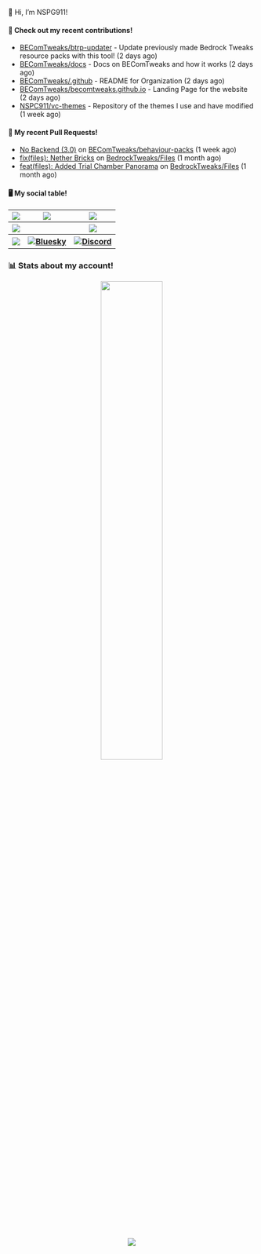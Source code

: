 👋 Hi, I’m NSPG911!

#### 👷 Check out my recent contributions!

- [BEComTweaks/btrp-updater](https://github.com/BEComTweaks/btrp-updater) - Update previously made Bedrock Tweaks resource packs with this tool! (2 days ago)
- [BEComTweaks/docs](https://github.com/BEComTweaks/docs) - Docs on BEComTweaks and how it works (2 days ago)
- [BEComTweaks/.github](https://github.com/BEComTweaks/.github) - README for Organization (2 days ago)
- [BEComTweaks/becomtweaks.github.io](https://github.com/BEComTweaks/becomtweaks.github.io) - Landing Page for the website (2 days ago)
- [NSPC911/vc-themes](https://github.com/NSPC911/vc-themes) - Repository of the themes I use and have modified (1 week ago)

#### 🔨 My recent Pull Requests!

- [No Backend (3.0)](https://github.com/BEComTweaks/behaviour-packs/pull/6) on [BEComTweaks/behaviour-packs](https://github.com/BEComTweaks/behaviour-packs) (1 week ago)
- [fix(files): Nether Bricks](https://github.com/BedrockTweaks/Files/pull/428) on [BedrockTweaks/Files](https://github.com/BedrockTweaks/Files) (1 month ago)
- [feat(files): Added Trial Chamber Panorama](https://github.com/BedrockTweaks/Files/pull/415) on [BedrockTweaks/Files](https://github.com/BedrockTweaks/Files) (1 month ago)

#### 🖥 My social table!
<table align="center">
  <tr>
    <th>
      <a href="https://youtube.com/@nspg911" alt="YouTube" title="YouTube">
        <img src="https://img.shields.io/badge/YouTube-red?style=for-the-badge&logo=youtube&logoColor=black">
      </a>
    </th>
    <th>
      <a href="https://twitter.com/@Nspg9" alt="X/Twitter" title="X/Twitter">
        <img src="https://img.shields.io/badge/Twitter-%23444?style=for-the-badge&logo=X&logoColor=black">
      </a>
    </th>
    <th>
      <a href="https://reddit.com/u/NotSoProGamerR" alt="Reddit" title="Reddit">
        <img src="https://img.shields.io/badge/Reddit-red?style=for-the-badge&logo=reddit&logoColor=black">
      </a>
    </th>
  </tr>
  <tr>
    <th>
      <a href="https://www.hoyolab.com/accountCenter/postList?id=359897412" alt="Hoyolab" title="Hoyolab">
        <img src="https://img.shields.io/badge/Hoyolab-purple?style=for-the-badge">
      </a>
    </th>
    <th></th>
    <th>
      <a href="https://link.brawlstars.com/invite/friend/en/?tag=CLQ8URPQ&token=xfxgxmse" alt="Brawl Stars" title="Brawl Starrs">
        <img src="https://img.shields.io/badge/Brawl_Stars-yellow?style=for-the-badge">
      </a>
    </th>
  </tr>
  <tr>
    <th>
      <a href="https://mcpedl.com/user/nspg911" alt="MCPEDL" title="MCPEDL">
        <img src="https://img.shields.io/badge/MCPEDL-%23090?style=for-the-badge&logo=headlessui&logoColor=black">
      </a>
    </th>
    <th>
      <a href="https://bsky.app/profile/nspg911.bsky.social">
        <img alt="Bluesky" src="https://img.shields.io/badge/Bluesky-blue?style=for-the-badge&logo=bluesky&logoColor=black">
      </a>
    </th>
    <th>
      <a href="https://becomtweaks.github.io/discord" alt="Discord" title="Modbay">
        <img alt="Discord" src="https://img.shields.io/badge/Discord-3400ff?style=for-the-badge&logo=discord&logoColor=black">
      </a>
  </tr>
  </th>
</table>

### 📊 Stats about my account!
<p align="center">
  <img height="50%" width="auto" src="https://github-readme-stats.vercel.app/api?username=NSPC911&show_icons=true&count_private=true&theme=neon&hide_border=true&hide=contribs&bg_color=00000000">
  <br>
  <img src="https://github-readme-streak-stats.herokuapp.com?user=NSPC911&theme=neon&hide_border=true&background=00000000">
</p>
